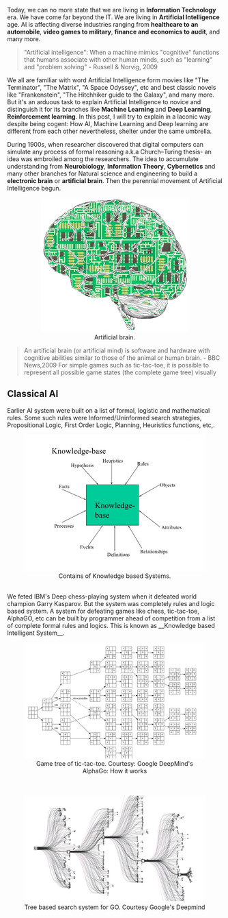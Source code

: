 Today, we can no more state that we are living in __Information Technology__ era. We have come far beyond the IT. We are living in __Artificial Intelligence__ age. AI is affecting diverse industries ranging from __healthcare to an automobile__, __video games to military__, __finance and economics to audit__, and many more.

 > "Artificial intelligence": When a machine mimics "cognitive" functions that humans associate with other human minds, such as "learning" and "problem solving" - Russell & Norvig, 2009

We all are familiar with word Artificial Intelligence form movies like "The Terminator", "The Matrix", "A Space Odyssey", etc and best classic novels like "Frankenstein", "The Hitchhiker guide to the Galaxy", and many more. But it's an arduous task to explain Artificial Intelligence to novice and distinguish it for its branches like __Machine Learning__ and __Deep Learning__, __Reinforcement learning__. In this post, I will try to explain in a laconic way despite being cogent: How AI, Machine Learning and Deep learning are different from each other nevertheless, shelter under the same umbrella.


During 1900s, when researcher discovered that digital computers can simulate any process of formal reasoning a.k.a Church–Turing thesis- an idea was embroiled among the researchers. The idea to accumulate understanding from __Neurobiology__, __Information Theory__, __Cybernetics__ and many other branches for Natural science and engineering to build a __electronic brain__ or __artificial brain__. Then the perennial movement of Artificial Intelligence begun.


<figure>
  <div style="text-align:center">
    <img src="/img/2018-06-30/Artificial-Brain.png" alt="my alt text"/>
    <figcaption> Artificial brain.  </figcaption>
  </div>
</figure>

>An artificial brain (or artificial mind) is software and hardware with cognitive
abilities similar to those of the animal or human brain. -
> BBC News,2009
For simple games such as tic-tac-toe, it is possible to represent all possible game states (the complete game tree) visually

## Classical AI
Earlier AI system were built on a list of formal, logistic and mathematical rules. Some such rules were Informed/Uninformed search strategies, Propositional Logic, First Order Logic, Planning, Heuristics functions, etc,.

<figure>
  <div style="text-align:center">
    <img src="/img/2018-06-30/knowledge-based-systems.jpg" alt="my alt text"/>
    <figcaption>Contains of Knowledge based Systems. </figcaption>
  </div>
</figure>
</br>
We feted IBM's Deep chess-playing system when it defeated world champion Garry Kasparov. But the system was completely rules and logic based system. A system for defeating games like chess, tic-tac-toe, AlphaGO, etc can be built by programmer ahead of competition from a list of complete formal rules and logics. This is known as __Knowledge based Intelligent System__.

<figure>
  <div style="text-align:center">
    <img src="/img/2018-06-30/tic-toc-toe.png" alt="my alt text"/>
    <figcaption> Game tree of tic-tac-toe. Courtesy: Google DeepMind's AlphaGo: How it works
 </figcaption>
  </div>
</figure>
</br>

<figure>
  <div style="text-align:center">
    <img src="/img/2018-06-30/tree-based.png" alt="my alt text"/>
    <figcaption>Tree based search system for GO. Courtesy Google's Deepmind </figcaption>
  </div>
</figure>
